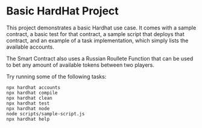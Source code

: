 # Basic HardHat Project

This project demonstrates a basic Hardhat use case. It comes with a sample contract, a basic test for that contract, a sample script that deploys that contract, and an example of a task implementation, which simply lists the available accounts.

The Smart Contract also uses a Russian Roullete Function that can be used to bet any amount of available tokens between two players.

Try running some of the following tasks:

```shell
npx hardhat accounts
npx hardhat compile
npx hardhat clean
npx hardhat test
npx hardhat node
node scripts/sample-script.js
npx hardhat help
```
